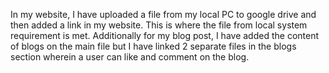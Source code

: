In my website, I have uploaded a file from my local PC to google drive and then added a link in my website. This is where the file from local system requirement is met. Additionally for my blog post, I have added the content of blogs on the main file but I have linked 2 separate files in the blogs section wherein a user can like and comment on the blog.
